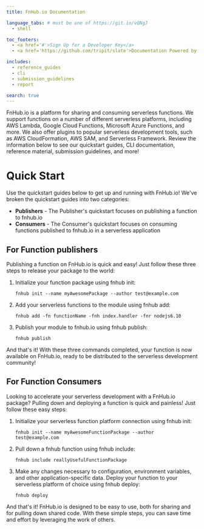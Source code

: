 ```yaml
---
title: FnHub.io Documentation

language_tabs: # must be one of https://git.io/vQNgJ
  - shell

toc_footers:
  - <a href='#'>Sign Up for a Developer Key</a>
  - <a href='https://github.com/tripit/slate'>Documentation Powered by Slate</a>

includes:
  - reference_guides
  - cli
  - submission_guidelines
  - report

search: true
---
```


FnHub.io is a platform for sharing and consuming serverless functions. We support functions on a number of different serverless platforms, including AWS Lambda, Google Cloud Functions, Microsoft Azure Functions, and more. We also offer plugins to popular serverless development tools, such as AWS CloudFormation, AWS SAM, and Serverless Framework. Review the information below to see our quickstart guides, CLI documentation, reference material, submission guidelines, and more!

# Quick Start

Use the quickstart guides below to get up and running with FnHub.io! We've broken the quickstart guides into two categories:

* **Publishers** - The Publisher's quickstart focuses on publishing a function to fnhub.io
* **Consumers** - The Consumer's quickstart focuses on consuming functions published to fnhub.io in a serverless application

## For Function publishers

Publishing a function on FnHub.io is quick and easy! Just follow these three steps to release your package to the world:

1. Initialize your function package using fnhub init:

    `fnhub init --name myAwesomePackage --author test@example.com`

2. Add your serverless functions to the module using fnhub add:

    `fnhub add -fn functionName -fnh index.handler -fnr nodejs6.10`

3. Publish your module to fnhub.io using fnhub publish:

    `fnhub publish`

And that's it! With these three commands completed, your function is now available on FnHub.io, ready to be distributed to the serverless development community!

## For Function Consumers

Looking to accelerate your serverless development with a FnHub.io package? Pulling down and deploying a function is quick and painless! Just follow these easy steps:

1. Initialize your serverless function platform connection using fnhub init:

    `fnhub init --name myAwesomeFunctionPackage --author test@example.com`


2. Pull down a fnhub function using fnhub include:

    `fnhub include reallyUsefulFunctionPackage`


3. Make any changes necessary to configuration, environment variables, and other application-specific data.
Deploy your function to your serverless platform of choice using fnhub deploy:

    `fnhub deploy`

And that's it! FnHub.io is designed to be easy to use, both for sharing and for pulling down shared code. With these simple steps, you can save time and effort by leveraging the work of others.
